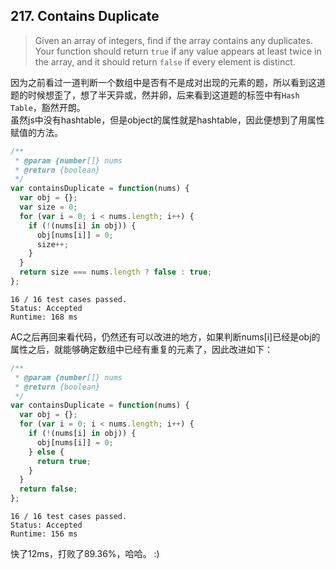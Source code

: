 ## 217. Contains Duplicate
> Given an array of integers, find if the array contains any duplicates. Your function should return `true` if any value appears at least twice in the array, and it should return `false` if every element is distinct.

因为之前看过一道判断一个数组中是否有不是成对出现的元素的题，所以看到这道题的时候想歪了，想了半天异或，然并卵，后来看到这道题的标签中有`Hash Table`，豁然开朗。  
虽然js中没有hashtable，但是object的属性就是hashtable，因此便想到了用属性赋值的方法。
```js
/**
 * @param {number[]} nums
 * @return {boolean}
 */
var containsDuplicate = function(nums) {
  var obj = {};
  var size = 0;
  for (var i = 0; i < nums.length; i++) {
    if (!(nums[i] in obj)) {
      obj[nums[i]] = 0;
      size++;
    }
  }
  return size === nums.length ? false : true;
};
```
```
16 / 16 test cases passed.
Status: Accepted
Runtime: 168 ms
```
AC之后再回来看代码，仍然还有可以改进的地方，如果判断nums[i]已经是obj的属性之后，就能够确定数组中已经有重复的元素了，因此改进如下：
```js
/**
 * @param {number[]} nums
 * @return {boolean}
 */
var containsDuplicate = function(nums) {
  var obj = {};
  for (var i = 0; i < nums.length; i++) {
    if (!(nums[i] in obj)) {
      obj[nums[i]] = 0;
    } else {
      return true;
    }
  }
  return false;
};
```
```
16 / 16 test cases passed.
Status: Accepted
Runtime: 156 ms
```
快了12ms，打败了89.36%，哈哈。
:)
